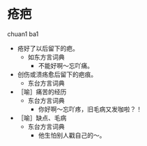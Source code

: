 



# 疮疤
chuan1 ba1
+ 疮好了以后留下的疤。
  * 如东方言词典
    - 不能好啊～忘吖痛。
+ 创伤或溃疡愈后留下的疤痕。
  * 东台方言词典
+ ［喻］痛苦的经历
  * 东台方言词典
    - 你好啊～忘吖疼，旧毛病又发咖啦？！
+ ［喻］缺点、毛病
  * 东台方言词典
    - 他生怕别人戳自己的～。
